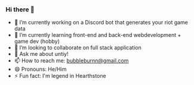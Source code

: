 ### Hi there 👋

- 🔭 I’m currently working on a Discord bot that generates your riot game data
- 🌱 I’m currently learning front-end and back-end webdevelopment + game dev (hobby)
- 👯 I’m looking to collaborate on full stack application
- 💬 Ask me about untiy!
- 📫 How to reach me: bubbleburnn@gmail.com
- 😄 Pronouns: He/Him
- ⚡ Fun fact: I'm legend in Hearthstone
